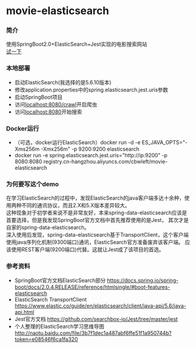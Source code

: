 # movie-elasticsearch
### 简介
使用SpringBoot2.0+ElasticSearch+Jest实现的电影搜索网站<br>
[试一下](http://s.cbwleft.top)<br>

### 本地部署
* 启动ElasticSearch(我选择的是5.6.10版本)
* 修改application.properties中的spring.elasticsearch.jest.uris参数
* 启动SpringBoot项目
* 访问<localhost:8080/crawl>开启爬虫
* 访问<localhost:8080>开始搜索

### Docker运行
* （可选，docker运行ElasticSearch）docker run -d -e ES_JAVA_OPTS="-Xms256m -Xmx256m" -p 9200:9200 elasticsearch
* docker run -e spring.elasticsearch.jest.uris="http://ip:9200" -p 8080:8080 registry.cn-hangzhou.aliyuncs.com/cbwleft/movie-elasticsearch

### 为何要写这个demo
在学习ElasticSearch的过程中，发现ElasticSearch的java客户端多达十余种，使用两种不同的通讯协议，而且2.X和5.X版本差异较大。<br>
这种现象对于初学者来说不是非常友好，本来spring-data-elasticsearch应该是首要选择，但是我发现SpringBoot官方文档中首先推荐使用的是Jest，
其次才是自家的spring-data-elasticsearch。<br>
深入使用后发现，spring-data-elasticsearch基于TransportClient，这个客户端使用java序列化机制(9300端口)通讯，ElasticSearch官方准备废弃该客户端。
应该使用REST客户端(9200端口)代替。这就让Jest成了该项目的首选。

### 参考资料
* SpringBoot官方文档ElasticSearch部分 <https://docs.spring.io/spring-boot/docs/2.0.4.RELEASE/reference/htmlsingle/#boot-features-elasticsearch>
* ElasticSearch TransportClient <https://www.elastic.co/guide/en/elasticsearch/client/java-api/5.6/java-api.html>
* Jest官方文档 <https://github.com/searchbox-io/Jest/tree/master/jest>
* 个人整理的ElasticSearch学习思维导图 <http://naotu.baidu.com/file/3b7f1dec1a487abf6ffe51f1a950744b?token=e08546f6ca1fa320>
